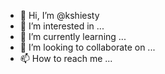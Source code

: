 - 👋 Hi, I’m @kshiesty
- 👀 I’m interested in ...
- 🌱 I’m currently learning ...
- 💞️ I’m looking to collaborate on ...
- 📫 How to reach me ...

<!---
kshiesty/kshiesty is a ✨ special ✨ repository because its `README.md` (this file) appears on your GitHub profile.
You can click the Preview link to take a look at your changes.
--->
